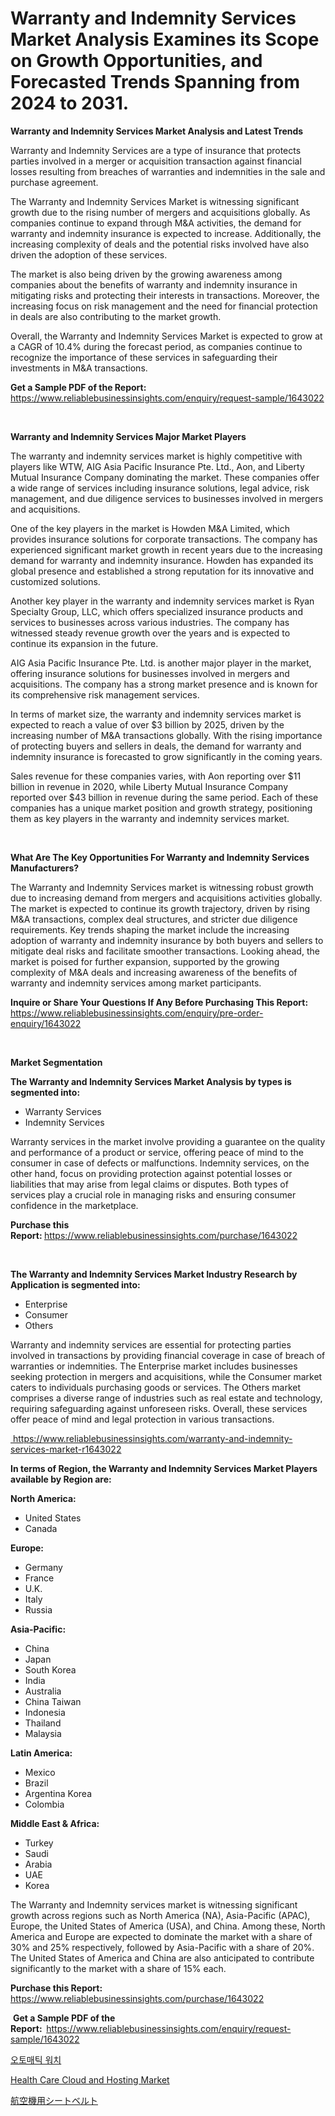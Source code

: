 <p><h1>Warranty and Indemnity Services Market Analysis Examines its Scope on Growth Opportunities, and Forecasted Trends Spanning from 2024 to 2031.</h1></p><p><strong>Warranty and Indemnity Services Market Analysis and Latest Trends</strong></p>
<p><p>Warranty and Indemnity Services are a type of insurance that protects parties involved in a merger or acquisition transaction against financial losses resulting from breaches of warranties and indemnities in the sale and purchase agreement.</p><p>The Warranty and Indemnity Services Market is witnessing significant growth due to the rising number of mergers and acquisitions globally. As companies continue to expand through M&A activities, the demand for warranty and indemnity insurance is expected to increase. Additionally, the increasing complexity of deals and the potential risks involved have also driven the adoption of these services.</p><p>The market is also being driven by the growing awareness among companies about the benefits of warranty and indemnity insurance in mitigating risks and protecting their interests in transactions. Moreover, the increasing focus on risk management and the need for financial protection in deals are also contributing to the market growth.</p><p>Overall, the Warranty and Indemnity Services Market is expected to grow at a CAGR of 10.4% during the forecast period, as companies continue to recognize the importance of these services in safeguarding their investments in M&A transactions.</p></p>
<p><strong>Get a Sample PDF of the Report:&nbsp;</strong> <a href="https://www.reliablebusinessinsights.com/enquiry/request-sample/1643022">https://www.reliablebusinessinsights.com/enquiry/request-sample/1643022</a></p>
<p>&nbsp;</p>
<p><strong>Warranty and Indemnity Services Major Market Players</strong></p>
<p><p>The warranty and indemnity services market is highly competitive with players like WTW, AIG Asia Pacific Insurance Pte. Ltd., Aon, and Liberty Mutual Insurance Company dominating the market. These companies offer a wide range of services including insurance solutions, legal advice, risk management, and due diligence services to businesses involved in mergers and acquisitions.</p><p>One of the key players in the market is Howden M&A Limited, which provides insurance solutions for corporate transactions. The company has experienced significant market growth in recent years due to the increasing demand for warranty and indemnity insurance. Howden has expanded its global presence and established a strong reputation for its innovative and customized solutions.</p><p>Another key player in the warranty and indemnity services market is Ryan Specialty Group, LLC, which offers specialized insurance products and services to businesses across various industries. The company has witnessed steady revenue growth over the years and is expected to continue its expansion in the future.</p><p>AIG Asia Pacific Insurance Pte. Ltd. is another major player in the market, offering insurance solutions for businesses involved in mergers and acquisitions. The company has a strong market presence and is known for its comprehensive risk management services.</p><p>In terms of market size, the warranty and indemnity services market is expected to reach a value of over $3 billion by 2025, driven by the increasing number of M&A transactions globally. With the rising importance of protecting buyers and sellers in deals, the demand for warranty and indemnity insurance is forecasted to grow significantly in the coming years. </p><p>Sales revenue for these companies varies, with Aon reporting over $11 billion in revenue in 2020, while Liberty Mutual Insurance Company reported over $43 billion in revenue during the same period. Each of these companies has a unique market position and growth strategy, positioning them as key players in the warranty and indemnity services market.</p></p>
<p>&nbsp;</p>
<p><strong>What Are The Key Opportunities For Warranty and Indemnity Services Manufacturers?</strong></p>
<p><p>The Warranty and Indemnity Services market is witnessing robust growth due to increasing demand from mergers and acquisitions activities globally. The market is expected to continue its growth trajectory, driven by rising M&A transactions, complex deal structures, and stricter due diligence requirements. Key trends shaping the market include the increasing adoption of warranty and indemnity insurance by both buyers and sellers to mitigate deal risks and facilitate smoother transactions. Looking ahead, the market is poised for further expansion, supported by the growing complexity of M&A deals and increasing awareness of the benefits of warranty and indemnity services among market participants.</p></p>
<p><strong>Inquire or Share Your Questions If Any Before Purchasing This Report:</strong> <a href="https://www.reliablebusinessinsights.com/enquiry/pre-order-enquiry/1643022">https://www.reliablebusinessinsights.com/enquiry/pre-order-enquiry/1643022</a></p>
<p>&nbsp;</p>
<p><strong>Market Segmentation</strong></p>
<p><strong>The Warranty and Indemnity Services Market Analysis by types is segmented into:</strong></p>
<p><ul><li>Warranty Services</li><li>Indemnity Services</li></ul></p>
<p><p>Warranty services in the market involve providing a guarantee on the quality and performance of a product or service, offering peace of mind to the consumer in case of defects or malfunctions. Indemnity services, on the other hand, focus on providing protection against potential losses or liabilities that may arise from legal claims or disputes. Both types of services play a crucial role in managing risks and ensuring consumer confidence in the marketplace.</p></p>
<p><strong>Purchase this Report:&nbsp;</strong><a href="https://www.reliablebusinessinsights.com/purchase/1643022">https://www.reliablebusinessinsights.com/purchase/1643022</a></p>
<p>&nbsp;</p>
<p><strong>The Warranty and Indemnity Services Market Industry Research by Application is segmented into:</strong></p>
<p><ul><li>Enterprise</li><li>Consumer</li><li>Others</li></ul></p>
<p><p>Warranty and indemnity services are essential for protecting parties involved in transactions by providing financial coverage in case of breach of warranties or indemnities. The Enterprise market includes businesses seeking protection in mergers and acquisitions, while the Consumer market caters to individuals purchasing goods or services. The Others market comprises a diverse range of industries such as real estate and technology, requiring safeguarding against unforeseen risks. Overall, these services offer peace of mind and legal protection in various transactions.</p></p>
<p><a href="https://www.reliablebusinessinsights.com/warranty-and-indemnity-services-market-r1643022">&nbsp;https://www.reliablebusinessinsights.com/warranty-and-indemnity-services-market-r1643022</a></p>
<p><strong>In terms of Region, the Warranty and Indemnity Services Market Players available by Region are:</strong></p>
<p>
    <p> <strong> North America: </strong>
        <ul>
            <li>United States</li>
            <li>Canada</li>
        </ul>
        </p> 
    <p> <strong> Europe: </strong>
        <ul>
            <li>Germany</li>
            <li>France</li>
            <li>U.K.</li>
            <li>Italy</li>
            <li>Russia</li>
        </ul>
        </p> 
    <p> <strong> Asia-Pacific: </strong>
        <ul>
            <li>China</li>
            <li>Japan</li>
            <li>South Korea</li>
            <li>India</li>
            <li>Australia</li>
            <li>China Taiwan</li>
            <li>Indonesia</li>
            <li>Thailand</li>
            <li>Malaysia</li>
        </ul>
        </p> 
    <p> <strong> Latin America: </strong>
        <ul>
            <li>Mexico</li>
            <li>Brazil</li>
            <li>Argentina Korea</li>
            <li>Colombia</li>
        </ul>
        </p> 
    <p> <strong> Middle East & Africa: </strong>
        <ul>
            <li>Turkey</li>
            <li>Saudi</li>
            <li>Arabia</li>
            <li>UAE</li>
            <li>Korea</li>
        </ul>
    </p>
    </p>
<p><p>The Warranty and Indemnity services market is witnessing significant growth across regions such as North America (NA), Asia-Pacific (APAC), Europe, the United States of America (USA), and China. Among these, North America and Europe are expected to dominate the market with a share of 30% and 25% respectively, followed by Asia-Pacific with a share of 20%. The United States of America and China are also anticipated to contribute significantly to the market with a share of 15% each.</p></p>
<p><strong>Purchase this Report: </strong><a href="https://www.reliablebusinessinsights.com/purchase/1643022">https://www.reliablebusinessinsights.com/purchase/1643022</a></p>
<p>&nbsp;<strong>Get a Sample PDF of the Report:&nbsp;&nbsp;</strong><a href="https://www.reliablebusinessinsights.com/enquiry/request-sample/1643022">https://www.reliablebusinessinsights.com/enquiry/request-sample/1643022</a></p>
<p><strong></strong></p>
<p><p><a href="https://github.com/hzumrdvas204296/Market-Research-Report-List-3/blob/main/4894990882.md">오토매틱 워치</a></p><p><a href="https://issuu.com/reportprime-2/docs/health-care-cloud-and-hosting-market-size-2030.ppt">Health Care Cloud and Hosting Market</a></p><p><a href="https://github.com/avbqbctihcbe2/Market-Research-Report-List-3/blob/main/5465117185583.md">航空機用シートベルト</a></p></p>